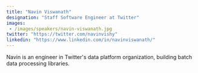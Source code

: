```yaml
---
title: "Navin Viswanath"
designation: "Staff Software Engineer at Twitter"
images: 
 - /images/speakers/navin-viswanath.jpg
twitter: "https://twitter.com/navinvishy"
linkedin: "https://www.linkedin.com/in/navinviswanath/"
---
```


Navin is an engineer in Twitter's data platform organization, building batch data processing libraries.